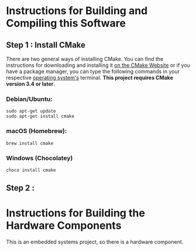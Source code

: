 # Instructions for Building and Compiling this Software
## Step 1 : Install CMake
There are two general ways of installing CMake. You can find the instructions for downloading and installing it [on the CMake Website](https://cmake.org/download) or if you have a package manager, you can type the following commands in your respective [operating system's](https://www.geeksforgeeks.org/operating-systems/what-is-an-operating-system) terminal. **This project requires CMake version 3.4 or later**. 
### Debian/Ubuntu:
```
sudo apt-get update
sudo apt-get install cmake
```
### macOS (Homebrew):
```
brew install cmake
```
### Windows (Chocolatey)
```
choco install cmake
```
## Step 2 : 

# Instructions for Building the Hardware Components

This is an embedded systems project, so there is a hardware component.
